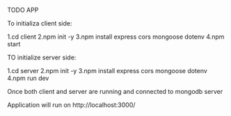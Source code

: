 TODO APP

To initializa client side:

1.cd client
2.npm init -y
3.npm install express cors mongoose dotenv
4.npm start

TO initialize server side:

1.cd server
2.npm init -y
3.npm install express cors mongoose dotenv
4.npm run dev

Once both client and server are running and connected to mongodb server

Application will run on http://localhost:3000/
